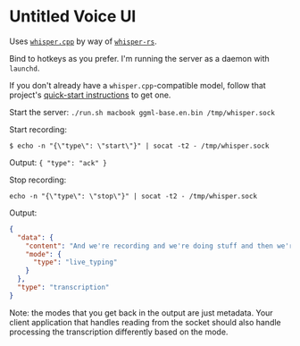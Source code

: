 # Untitled Voice UI

Uses [`whisper.cpp`](https://github.com/ggerganov/whisper.cpp) by way of [`whisper-rs`](https://github.com/tazz4843/whisper-rs).

Bind to hotkeys as you prefer. I'm running the server as a daemon with `launchd`.

If you don't already have a `whisper.cpp`-compatible model, follow that project's [quick-start instructions](https://github.com/ggerganov/whisper.cpp#quick-start) to get one.

Start the server:
`./run.sh macbook ggml-base.en.bin /tmp/whisper.sock`

Start recording:

`$ echo -n "{\"type\": \"start\"}" | socat -t2 - /tmp/whisper.sock`

Output: `{ "type": "ack" }`

Stop recording:

`echo -n "{\"type\": \"stop\"}" | socat -t2 - /tmp/whisper.sock`

Output:
```json
{
  "data": {
    "content": "And we're recording and we're doing stuff and then we're going to send a stop message.",
    "mode": {
      "type": "live_typing"
    }
  },
  "type": "transcription"
}
```

Note: the modes that you get back in the output are just metadata. Your client application that handles reading from the socket should also handle processing the transcription differently based on the mode.
